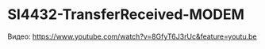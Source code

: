 ﻿# SI4432-TransferReceived-MODEM
Видео: https://www.youtube.com/watch?v=8GfyT6J3rUc&feature=youtu.be
